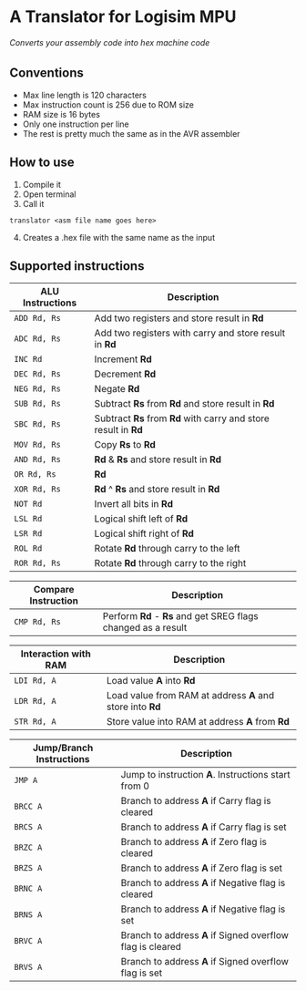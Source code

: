 # A Translator for Logisim MPU
###### Converts your assembly code into hex machine code

## Conventions
* Max line length is 120 characters
* Max instruction count is 256 due to ROM size
* RAM size is 16 bytes
* Only one instruction per line
* The rest is pretty much the same as in the AVR assembler
## How to use
1. Compile it
2. Open terminal
3. Call it
```
translator <asm file name goes here>
```
4. Creates a .hex file with the same name as the input
## Supported instructions

| ALU Instructions  | Description                                                        |
| ----------------- | ------------------------------------------------------------------ |
| ```ADD Rd, Rs```  | Add two registers and store result in **Rd**                       |
| ```ADC Rd, Rs```  | Add two registers with carry and store result in **Rd**            |
| ```INC Rd```      | Increment **Rd**                                                   |
| ```DEC Rd, Rs```  | Decrement **Rd**                                                   |
| ```NEG Rd, Rs```  | Negate **Rd**                                                      |
| ```SUB Rd, Rs```  | Subtract **Rs** from **Rd** and store result in **Rd**             |
| ```SBC Rd, Rs```  | Subtract **Rs** from **Rd** with carry and store result in **Rd**  |
| ```MOV Rd, Rs```  | Copy **Rs** to **Rd**                                              |
| ```AND Rd, Rs```  | **Rd** & **Rs** and store result in **Rd**                         |
| ```OR Rd, Rs```   | **Rd** | **Rs** and store result in **Rd**                         |
| ```XOR Rd, Rs```  | **Rd** ^ **Rs** and store result in **Rd**                         |
| ```NOT Rd```      | Invert all bits in **Rd**                                          |
| ```LSL Rd```      | Logical shift left of **Rd**                                       |
| ```LSR Rd```      | Logical shift right of **Rd**                                      |
| ```ROL Rd```      | Rotate **Rd** through carry to the left                            |
| ```ROR Rd, Rs```  | Rotate **Rd** through carry to the right                           |

| Compare Instruction | Description                                                      |
| ------------------- | ---------------------------------------------------------------- |
| ```CMP Rd, Rs ```   | Perform **Rd** - **Rs** and get SREG flags changed as a result   |

| Interaction with RAM | Description                                                               |
| -------------------- | -------------------------------------------------------------- |
| ```LDI Rd, A ```     | Load value **A** into **Rd**                                   |
| ```LDR Rd, A```      | Load value from RAM at address **A** and store into **Rd**     |
| ```STR Rd, A```      | Store value into RAM at address **A** from **Rd**              |

| Jump/Branch Instructions| Description                                                           |
| ----------------------- | ---------------------------------------------------------- |
| ```JMP A```             | Jump to instruction **A**. Instructions start from 0       |
| ```BRCC A```            | Branch to address **A** if Carry flag is cleared           |
| ```BRCS A```            | Branch to address **A** if Carry flag is set               |
| ```BRZC A```            | Branch to address **A** if Zero flag is cleared            |
| ```BRZS A```            | Branch to address **A** if Zero flag is set                |
| ```BRNC A```            | Branch to address **A** if Negative flag is cleared        |
| ```BRNS A```            | Branch to address **A** if Negative flag is set            |
| ```BRVC A```            | Branch to address **A** if Signed overflow flag is cleared |
| ```BRVS A```            | Branch to address **A** if Signed overflow flag is set     |
